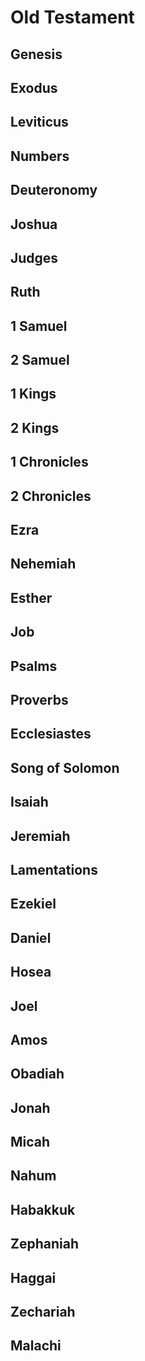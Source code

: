 # Old Testament
## Genesis
## Exodus
## Leviticus
## Numbers
## Deuteronomy
## Joshua
## Judges
## Ruth
## 1 Samuel
## 2 Samuel
## 1 Kings
## 2 Kings
## 1 Chronicles
## 2 Chronicles
## Ezra
## Nehemiah
## Esther
## Job
## Psalms
## Proverbs
## Ecclesiastes
## Song of Solomon
## Isaiah
## Jeremiah
## Lamentations
## Ezekiel
## Daniel
## Hosea
## Joel
## Amos
## Obadiah
## Jonah
## Micah
## Nahum
## Habakkuk
## Zephaniah
## Haggai
## Zechariah
## Malachi
